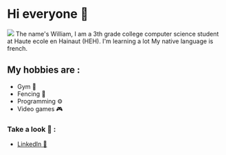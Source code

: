 # Hi everyone 👋

<img src="https://media.licdn.com/dms/image/C561BAQEZzwZmsk48MQ/company-background_10000/0/1584571910764/haute_ecole_en_hainaut_cover?e=2147483647&v=beta&t=bWW-al_NKlvmhD64yxAh2EPBGs-FKpAZN8MHZPBIruY">
The name's William, I am a 3th grade college computer science student at Haute ecole en Hainaut (HEH). I'm learning a lot My native language is french.

## My hobbies are :
- Gym 💪
- Fencing 🤺
- Programming ⚙️
- Video games 🎮

### Take a look 👀 :
- <a href="https://www.linkedin.com/in/william-duquennoy-7b34a8249"/> LinkedIn 💼</a>
